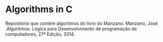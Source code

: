 # Algorithms in C
 Repositório que contém algoritmos do livro do Manzano.  Manzano, José .Algoritmos: Lógica para Desenvolvimento de programação de computadores, 27ª Edição, 2014.
